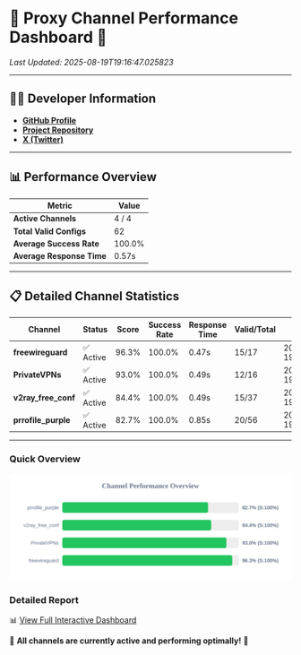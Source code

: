 # 🌟 Proxy Channel Performance Dashboard 🌟

_Last Updated: 2025-08-19T19:16:47.025823_

---

## 👩‍💻 Developer Information

- **[GitHub Profile](https://github.com/4n0nymou3)**  
- **[Project Repository](https://github.com/4n0nymou3/multi-proxy-config-fetcher)**  
- **[X (Twitter)](https://x.com/4n0nymou3)**  

---

## 📊 Performance Overview

| Metric                | Value       |
|-----------------------|-------------|
| **Active Channels**   | 4 / 4       |
| **Total Valid Configs** | 62          |
| **Average Success Rate** | 100.0%      |
| **Average Response Time** | 0.57s       |

---

## 📋 Detailed Channel Statistics

| Channel          | Status     | Score  | Success Rate | Response Time | Valid/Total | Last Success               |
|------------------|------------|--------|--------------|---------------|-------------|----------------------------|
| **freewireguard**  | ✅ Active  | 96.3%  | 100.0% | 0.47s         | 15/17       | 2025-08-19T19:16:47.024005 |
| **PrivateVPNs**  | ✅ Active  | 93.0%  | 100.0% | 0.49s         | 12/16       | 2025-08-19T19:16:46.520371 |
| **v2ray_free_conf**  | ✅ Active  | 84.4%  | 100.0% | 0.49s         | 15/37       | 2025-08-19T19:16:45.993601 |
| **prrofile_purple**  | ✅ Active  | 82.7%  | 100.0% | 0.85s         | 20/56       | 2025-08-19T19:16:45.464183 |

---

### Quick Overview
<div align="center">
  <a href="https://raw.githubusercontent.com/nullluser/NullRepo/refs/heads/main/assets/channel_stats_chart.svg">
    <img src="https://raw.githubusercontent.com/nullluser/NullRepo/refs/heads/main/assets/channel_stats_chart.svg" alt="Source Performance Statistics" width="800">
  </a>
</div>

### Detailed Report
📊 [View Full Interactive Dashboard](https://htmlpreview.github.io/?https://github.com/nullluser/NullRepo/blob/main/assets/performance_report.html)

🎉 **All channels are currently active and performing optimally!** 🎉
